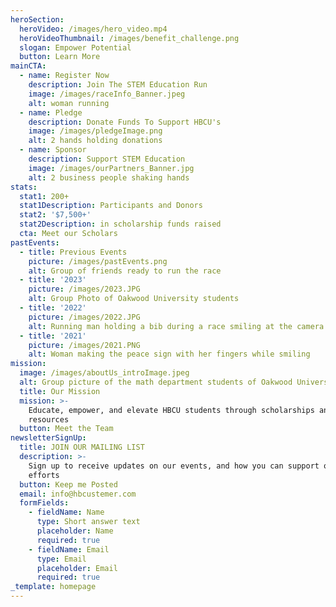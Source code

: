 ```yaml
---
heroSection:
  heroVideo: /images/hero_video.mp4
  heroVideoThumbnail: /images/benefit_challenge.png
  slogan: Empower Potential
  button: Learn More
mainCTA:
  - name: Register Now
    description: Join The STEM Education Run
    image: /images/raceInfo_Banner.jpeg
    alt: woman running
  - name: Pledge
    description: Donate Funds To Support HBCU's
    image: /images/pledgeImage.png
    alt: 2 hands holding donations
  - name: Sponsor
    description: Support STEM Education
    image: /images/ourPartners_Banner.jpg
    alt: 2 business people shaking hands
stats:
  stat1: 200+
  stat1Description: Participants and Donors
  stat2: '$7,500+'
  stat2Description: in scholarship funds raised
  cta: Meet our Scholars
pastEvents:
  - title: Previous Events
    picture: /images/pastEvents.png
    alt: Group of friends ready to run the race
  - title: '2023'
    picture: /images/2023.JPG
    alt: Group Photo of Oakwood University students
  - title: '2022'
    picture: /images/2022.JPG
    alt: Running man holding a bib during a race smiling at the camera
  - title: '2021'
    picture: /images/2021.PNG
    alt: Woman making the peace sign with her fingers while smiling
mission:
  image: /images/aboutUs_introImage.jpeg
  alt: Group picture of the math department students of Oakwood University.
  title: Our Mission
  mission: >-
    Educate, empower, and elevate HBCU students through scholarships and career
    resources
  button: Meet the Team
newsletterSignUp:
  title: JOIN OUR MAILING LIST
  description: >-
    Sign up to receive updates on our events, and how you can support our
    efforts
  button: Keep me Posted
  email: info@hbcustemer.com
  formFields:
    - fieldName: Name
      type: Short answer text
      placeholder: Name
      required: true
    - fieldName: Email
      type: Email
      placeholder: Email
      required: true
_template: homepage
---
```







